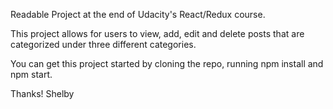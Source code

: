Readable
Project at the end of Udacity's React/Redux course.

This project allows for users to view, add, edit and delete posts that are categorized under three different categories.

You can get this project started by cloning the repo, running npm install and npm start.

Thanks! Shelby
